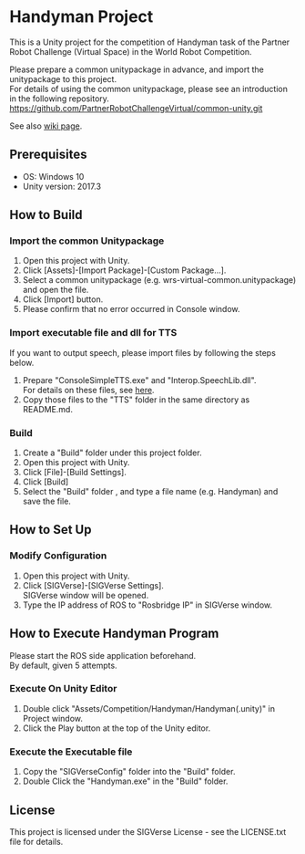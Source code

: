 # Handyman Project

This is a Unity project for the competition of Handyman task of the Partner Robot Challenge (Virtual Space) in the World Robot Competition.

Please prepare a common unitypackage in advance, and import the unitypackage to this project.  
For details of using the common unitypackage, please see an introduction in the following repository.
https://github.com/PartnerRobotChallengeVirtual/common-unity.git

See also [wiki page](https://github.com/PartnerRobotChallengeVirtual/handyman-unity/wiki).

## Prerequisites

- OS: Windows 10
- Unity version: 2017.3

## How to Build

### Import the common Unitypackage

1. Open this project with Unity.
2. Click [Assets]-[Import Package]-[Custom Package...].
3. Select a common unitypackage (e.g. wrs-virtual-common.unitypackage) and open the file.
4. Click [Import] button.
5. Please confirm that no error occurred in Console window.

### Import executable file and dll for TTS

If you want to output speech, please import files by following the steps below.
1. Prepare "ConsoleSimpleTTS.exe" and "Interop.SpeechLib.dll".  
For details on these files, see [here](https://github.com/PartnerRobotChallengeVirtual/console-simple-tts).
2. Copy those files to the "TTS" folder in the same directory as README.md.

### Build
1. Create a "Build" folder under this project folder.
2. Open this project with Unity.
3. Click [File]-[Build Settings].
4. Click [Build]
5. Select the "Build" folder , and type a file name (e.g. Handyman) and save the file.

## How to Set Up

### Modify Configuration

1. Open this project with Unity.
2. Click [SIGVerse]-[SIGVerse Settings].  
SIGVerse window will be opened.
3. Type the IP address of ROS to "Rosbridge IP" in SIGVerse window.

## How to Execute Handyman Program

Please start the ROS side application beforehand.  
By default, given 5 attempts.

### Execute On Unity Editor
1. Double click "Assets/Competition/Handyman/Handyman(.unity)" in Project window.
2. Click the Play button at the top of the Unity editor.

### Execute the Executable file
1. Copy the "SIGVerseConfig" folder into the "Build" folder.
2. Double Click the "Handyman.exe" in the "Build" folder.

## License

This project is licensed under the SIGVerse License - see the LICENSE.txt file for details.
